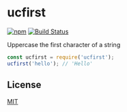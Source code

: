 # ucfirst

[![npm](https://img.shields.io/npm/v/ucfirst.svg)](https://www.npmjs.com/package/ucfirst)
[![Build Status](https://travis-ci.org/deathcap/ucfirst.svg?branch=master)](https://travis-ci.org/deathcap/ucfirst)

Uppercase the first character of a string

```javascript
const ucfirst = require('ucfirst');
ucfirst('hello'); // 'Hello'
```

## License

[MIT](./LICENSE)
